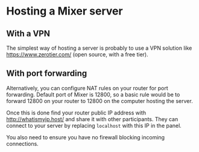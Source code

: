 # Hosting a Mixer server

## With a VPN

The simplest way of hosting a server is probably to use a VPN solution like https://www.zerotier.com/ (open source, with a free tier).

## With port forwarding

Alternatively, you can configure NAT rules on your router for port forwarding. 
Default port of Mixer is 12800, so a basic rule would be to forward 12800 on your router to 12800 on the computer hosting the server. 

Once this is done find your router public IP address with http://whatismyip.host/ and share it with other participants. They can connect to your server by replacing `localhost` with this IP in the panel. 

You also need to ensure you have no firewall blocking incoming connections.